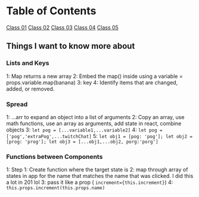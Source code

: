 # Table of Contents

[Class 01](class-01.md)
[Class 02](class-02.md)
[Class 03](class-03.md)
[Class 04](class-04.md)
[Class 05](class-05.md)

## Things I want to know more about

### Lists and Keys

  1: Map returns a new array
  2: Embed the map() inside using a variable = props.variable.map(banana)
  3: key
  4: Identify items that are changed, added, or removed.

### Spread

  1: ...arr to expand an object into a list of arguments
  2: Copy an array, use math functions, use an array as arguments, add state in react, combine objects
  3: `let pog = [...variable1,...variable2]`
  4: `let pog = ['pog','extraPog',...twitchChat]`
  5: `let obj1 = [pog: 'pog']; let obj2 = [prog: 'prog']; let obj3 = [...obj1,...obj2, porg:'porg']`

### Functions between Components

  1: Step 1: Create function where the target state is
  2: map through array of states in app for the name that matches the name that was clicked. I did this a lot in 201 lol
  3: pass it like a prop ( `increment={this.increment}`)
  4: `this.props.increment(this.props.name)`
